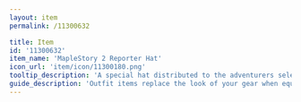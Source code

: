 ```yaml
---
layout: item
permalink: /11300632

title: Item
id: '11300632'
item_name: 'MapleStory 2 Reporter Hat'
icon_url: 'item/icon/11300180.png'
tooltip_description: 'A special hat distributed to the adventurers selected as MapleStory 2 information reporters.'
guide_description: 'Outfit items replace the look of your gear when equipped.'
---
```

